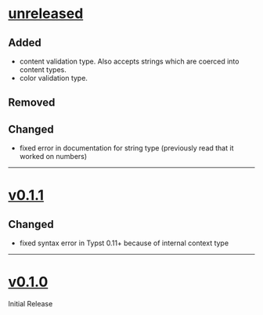 # [unreleased](https://github.com/jamesxX/valakyrie/releases/tags/)
## Added
- content validation type. Also accepts strings which are coerced into content types.
- color validation type.
## Removed

## Changed
- fixed error in documentation for string type (previously read that it worked on numbers)
---

# [v0.1.1](https://github.com/jamesxX/valakyrie/releases/tags/v0.1.1)
## Changed
- fixed syntax error in Typst 0.11+ because of internal context type

---

# [v0.1.0](https://github.com/jamesxX/valakyrie/releases/tags/v0.1.0)
Initial Release
